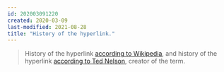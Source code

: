 ```yaml
---
id: 202003091220
created: 2020-03-09
last-modified: 2021-08-28
title: "History of the hyperlink."
---
```

>History of the hyperlink [according to Wikipedia](https://en.wikipedia.org/wiki/Hyperlink#History), and history of the hyperlink [according to Ted Nelson](https://www.youtube.com/watch?v=_9PmIkAYhI0), creator of the term. 